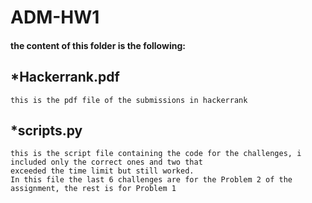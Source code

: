 # ADM-HW1

#### the content of this folder is the following:

## *Hackerrank.pdf  
    this is the pdf file of the submissions in hackerrank
## *scripts.py
    this is the script file containing the code for the challenges, i included only the correct ones and two that 
    exceeded the time limit but still worked.
    In this file the last 6 challenges are for the Problem 2 of the assignment, the rest is for Problem 1
